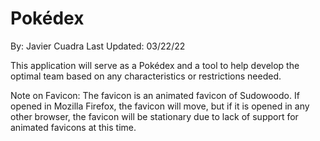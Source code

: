 # Pokédex

By: Javier Cuadra
Last Updated: 03/22/22

This application will serve as a Pokédex and a tool to help develop the optimal team based on any characteristics or restrictions needed.


Note on Favicon: The favicon is an animated favicon of Sudowoodo. If opened in Mozilla Firefox, the favicon will move, but if it is opened in any other browser, the favicon will be stationary due to lack of support for animated favicons at this time.
